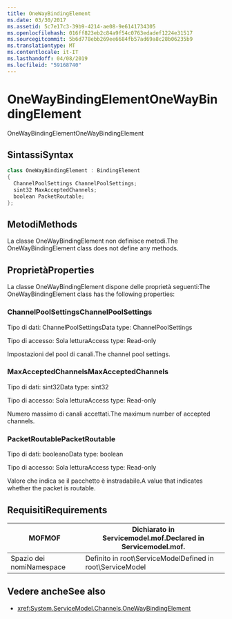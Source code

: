 ```yaml
---
title: OneWayBindingElement
ms.date: 03/30/2017
ms.assetid: 5c7e17c3-39b9-4214-ae08-9e6141734305
ms.openlocfilehash: 016ff823eb2c84a9f54c0763edadef1224e31517
ms.sourcegitcommit: 5b6d778ebb269ee6684fb57ad69a8c28b06235b9
ms.translationtype: MT
ms.contentlocale: it-IT
ms.lasthandoff: 04/08/2019
ms.locfileid: "59168740"
---
```

# <a name="onewaybindingelement"></a><span data-ttu-id="a2c59-102">OneWayBindingElement</span><span class="sxs-lookup"><span data-stu-id="a2c59-102">OneWayBindingElement</span></span>
<span data-ttu-id="a2c59-103">OneWayBindingElement</span><span class="sxs-lookup"><span data-stu-id="a2c59-103">OneWayBindingElement</span></span>  
  
## <a name="syntax"></a><span data-ttu-id="a2c59-104">Sintassi</span><span class="sxs-lookup"><span data-stu-id="a2c59-104">Syntax</span></span>  
  
```csharp
class OneWayBindingElement : BindingElement  
{  
  ChannelPoolSettings ChannelPoolSettings;  
  sint32 MaxAcceptedChannels;  
  boolean PacketRoutable;  
};  
```  
  
## <a name="methods"></a><span data-ttu-id="a2c59-105">Metodi</span><span class="sxs-lookup"><span data-stu-id="a2c59-105">Methods</span></span>  
 <span data-ttu-id="a2c59-106">La classe OneWayBindingElement non definisce metodi.</span><span class="sxs-lookup"><span data-stu-id="a2c59-106">The OneWayBindingElement class does not define any methods.</span></span>  
  
## <a name="properties"></a><span data-ttu-id="a2c59-107">Proprietà</span><span class="sxs-lookup"><span data-stu-id="a2c59-107">Properties</span></span>  
 <span data-ttu-id="a2c59-108">La classe OneWayBindingElement dispone delle proprietà seguenti:</span><span class="sxs-lookup"><span data-stu-id="a2c59-108">The OneWayBindingElement class has the following properties:</span></span>  
  
### <a name="channelpoolsettings"></a><span data-ttu-id="a2c59-109">ChannelPoolSettings</span><span class="sxs-lookup"><span data-stu-id="a2c59-109">ChannelPoolSettings</span></span>  
 <span data-ttu-id="a2c59-110">Tipo di dati: ChannelPoolSettings</span><span class="sxs-lookup"><span data-stu-id="a2c59-110">Data type: ChannelPoolSettings</span></span>  
  
 <span data-ttu-id="a2c59-111">Tipo di accesso: Sola lettura</span><span class="sxs-lookup"><span data-stu-id="a2c59-111">Access type: Read-only</span></span>  
  
 <span data-ttu-id="a2c59-112">Impostazioni del pool di canali.</span><span class="sxs-lookup"><span data-stu-id="a2c59-112">The channel pool settings.</span></span>  
  
### <a name="maxacceptedchannels"></a><span data-ttu-id="a2c59-113">MaxAcceptedChannels</span><span class="sxs-lookup"><span data-stu-id="a2c59-113">MaxAcceptedChannels</span></span>  
 <span data-ttu-id="a2c59-114">Tipo di dati: sint32</span><span class="sxs-lookup"><span data-stu-id="a2c59-114">Data type: sint32</span></span>  
  
 <span data-ttu-id="a2c59-115">Tipo di accesso: Sola lettura</span><span class="sxs-lookup"><span data-stu-id="a2c59-115">Access type: Read-only</span></span>  
  
 <span data-ttu-id="a2c59-116">Numero massimo di canali accettati.</span><span class="sxs-lookup"><span data-stu-id="a2c59-116">The maximum number of accepted channels.</span></span>  
  
### <a name="packetroutable"></a><span data-ttu-id="a2c59-117">PacketRoutable</span><span class="sxs-lookup"><span data-stu-id="a2c59-117">PacketRoutable</span></span>  
 <span data-ttu-id="a2c59-118">Tipo di dati: booleano</span><span class="sxs-lookup"><span data-stu-id="a2c59-118">Data type: boolean</span></span>  
  
 <span data-ttu-id="a2c59-119">Tipo di accesso: Sola lettura</span><span class="sxs-lookup"><span data-stu-id="a2c59-119">Access type: Read-only</span></span>  
  
 <span data-ttu-id="a2c59-120">Valore che indica se il pacchetto è instradabile.</span><span class="sxs-lookup"><span data-stu-id="a2c59-120">A value that indicates whether the packet is routable.</span></span>  
  
## <a name="requirements"></a><span data-ttu-id="a2c59-121">Requisiti</span><span class="sxs-lookup"><span data-stu-id="a2c59-121">Requirements</span></span>  
  
|<span data-ttu-id="a2c59-122">MOF</span><span class="sxs-lookup"><span data-stu-id="a2c59-122">MOF</span></span>|<span data-ttu-id="a2c59-123">Dichiarato in Servicemodel.mof.</span><span class="sxs-lookup"><span data-stu-id="a2c59-123">Declared in Servicemodel.mof.</span></span>|  
|---------|-----------------------------------|  
|<span data-ttu-id="a2c59-124">Spazio dei nomi</span><span class="sxs-lookup"><span data-stu-id="a2c59-124">Namespace</span></span>|<span data-ttu-id="a2c59-125">Definito in root\ServiceModel</span><span class="sxs-lookup"><span data-stu-id="a2c59-125">Defined in root\ServiceModel</span></span>|  
  
## <a name="see-also"></a><span data-ttu-id="a2c59-126">Vedere anche</span><span class="sxs-lookup"><span data-stu-id="a2c59-126">See also</span></span>

- <xref:System.ServiceModel.Channels.OneWayBindingElement>
